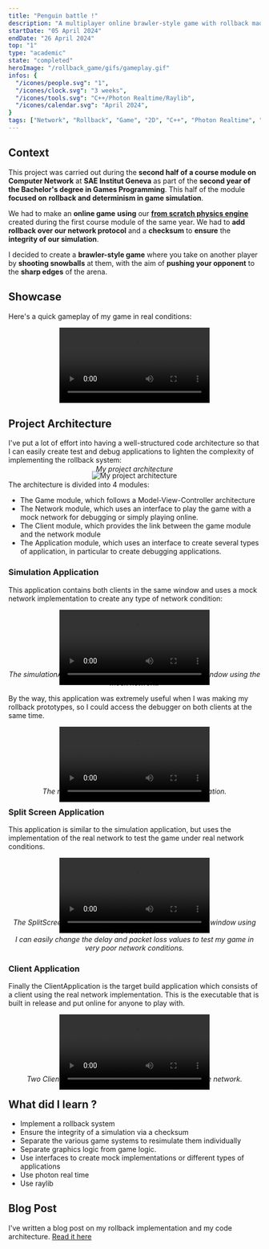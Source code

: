 ```yaml
---
title: "Penguin battle !"
description: "A multiplayer online brawler-style game with rollback made in C++ where two penguins fight with snowballs. The game's physics engine is my own from scratch engine"
startDate: "05 April 2024"
endDate: "26 April 2024"
top: "1"
type: "academic"
state: "completed"
heroImage: "/rollback_game/gifs/gameplay.gif"
infos: {
  "/icones/people.svg": "1",
  "/icones/clock.svg": "3 weeks",
  "/icones/tools.svg": "C++/Photon Realtime/Raylib",
  "/icones/calendar.svg": "April 2024",
}
tags: ["Network", "Rollback", "Game", "2D", "C++", "Photon Realtime", "SAE"]
---
```


## Context
This project was carried out during the **second half of a course module on Computer Network** at **SAE Institut Geneva** as part of the **second year of the Bachelor's degree in Games Programming**. This half of the module **focused on** **rollback and determinism in game simulation**.

We had to make an **online game** **using** our [**from scratch physics engine**](/project/2d-physics-engine) created during the first course module of the same year. We had to **add rollback over our network protocol** and a **checksum** to **ensure** the **integrity of our simulation**.

I decided to create a **brawler-style game** where you take on another player by **shooting snowballs** at them, with the aim of **pushing your opponent** to the **sharp edges** of the arena.

## Showcase
Here's a quick gameplay of my game in real conditions:
<div style="text-align:center">
  <video controls>
    <source src="/rollback_game/videos/gameplay.mp4" type="video/mp4">
    Your browser does not support the video tag.
  </video>
</div>

## Project Architecture
I've put a lot of effort into having a well-structured code architecture so that I can easily create test and debug applications to lighten the complexity of implementing the rollback system:
<div style="text-align:center">
  <img src="/rollback_game/images/rollback_project_architecture.png" alt="My project architecture" />
  <p style="margin-top: -30px"><em>My project architecture</em></p>
</div>

The architecture is divided into 4 modules:
- The Game module, which follows a Model-View-Controller architecture
- The Network module, which uses an interface to play the game with a mock network for debugging or simply playing online.
- The Client module, which provides the link between the game module and the network module
- The Application module, which uses an interface to create several types of application, in particular to create debugging applications.

### Simulation Application
This application contains both clients in the same window and uses a mock network implementation to create any type of network condition:
<div style="text-align:center">
  <video controls>
    <source src="/rollback_game/videos/simul_app.mp4" type="video/mp4">
    Your browser does not support the video tag.
  </video>
  <p style="margin-top: -30px"><em>The simulationApplication running two clients in the same window using the mock network.</em></p>
</div>

By the way, this application was extremely useful when I was making my rollback prototypes, so I could access the debugger on both clients at the same time.
<div style="text-align:center">
  <video controls>
    <source src="/rollback_game/videos/test_rollback.mp4" type="video/mp4">
    Your browser does not support the video tag.
  </video>
  <p style="margin-top: -30px"><em>The rollback prototype using the SimulationApplication.</em></p>
</div>

### Split Screen Application
This application is similar to the simulation application, but uses the implementation of the real network to test the game under real network conditions.
<div style="text-align:center">
  <video controls>
    <source src="/rollback_game/videos/split_screen_app.mp4" type="video/mp4">
    Your browser does not support the video tag.
  </video>
  <p style="margin-top: -30px"><em>The SplitScreenApplication running two clients in the same window using the network.<br>
  I can easily change the delay and packet loss values to test my game in very poor network conditions.</em></p>
</div>

### Client Application
Finally the ClientApplication is the target build application which consists of a client using the real network implementation. This is the executable that is built in release and put online for anyone to play with.
<div style="text-align:center">
  <video controls>
    <source src="/rollback_game/videos/client_app.mp4" type="video/mp4">
    Your browser does not support the video tag.
  </video>
  <p style="margin-top: -30px"><em>Two ClientApplication each running one client using the network.</em></p>
</div>

## What did I learn ?
- Implement a rollback system
- Ensure the integrity of a simulation via a checksum
- Separate the various game systems to resimulate them individually
- Separate graphics logic from game logic.
- Use interfaces to create mock implementations or different types of applications
- Use photon real time
- Use raylib

## Blog Post
I've written a blog post on my rollback implementation and my code architecture.
[Read it here](/blog/how-did-i-implement-rollback-for-my-online-c-game)